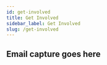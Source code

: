 ```yaml
---
id: get-involved
title: Get Involved
sidebar_label: Get Involved
slug: /get-involved
---
```


## Email capture goes here
